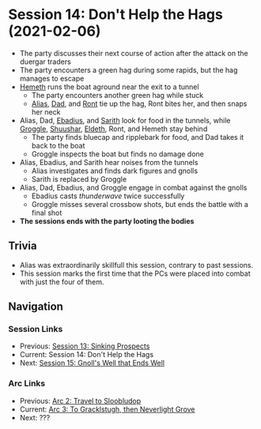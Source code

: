 # Session 14: Don't Help the Hags (2021-02-06)
* The party discusses their next course of action after the attack on the duergar traders
* The party encounters a green hag during some rapids, but the hag manages to escape
* [Hemeth](../../characters/party/hemeth.md) runs the boat aground near the exit to a tunnel
    * The party encounters another green hag while stuck
    * [Alias](../../characters/pcs/alias.md), [Dad](../../characters/pcs/dad.md), and [Ront](../../characters/party/ront.md) tie up the hag, Ront bites her, and then snaps her neck
* Alias, Dad, [Ebadius](../../characters/pcs/ebadius.md), and [Sarith](../../characters/party/sarith.md) look for food in the tunnels, while [Groggle](../../characters/pcs/groggle.md), [Shuushar](../../characters/party/shuushar.md), [Eldeth](../../characters/party/eldeth.md), Ront, and Hemeth stay behind
    * The party finds bluecap and ripplebark for food, and Dad takes it back to the boat
    * Groggle inspects the boat but finds no damage done
* Alias, Ebadius, and Sarith hear noises from the tunnels
    * Alias investigates and finds dark figures and gnolls
    * Sarith is replaced by Groggle
* Alias, Dad, Ebadius, and Groggle engage in combat against the gnolls
    * Ebadius casts *thunderwave* twice successfully
    * Groggle misses several crossbow shots, but ends the battle with a final shot
* **The sessions ends with the party looting the bodies**

## Trivia
* Alias was extraordinarily skillfull this session, contrary to past sessions.
* This session marks the first time that the PCs were placed into combat with just the four of them.

## Navigation
### Session Links
* Previous: [Session 13: Sinking Prospects](session13-2021-01-16.md)
* Current: Session 14: Don't Help the Hags
* Next: [Session 15: Gnoll's Well that Ends Well](session2021-02-20.md)

### Arc Links
* Previous: [Arc 2: Travel to Sloobludop](../arc02/info.md)
* Current: [Arc 3: To Gracklstugh, then Neverlight Grove](info.md)
* Next: ???
